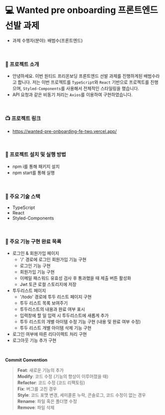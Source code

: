 # 💻 Wanted pre onboarding 프론트엔드 선발 과제

- 과제 수행자(분야): 배범수(프론트엔드)

<br />

### 📄 프로젝트 소개

- 안녕하세요. 이번 원티드 프리온보딩 프론트엔드 선발 과제를 진행하게된 배범수라고 합니다. 저는 이번 프로젝트를 `TypeScript`와 `React` 기반으로 프로젝트를 진행으며, `Styled-Components`를 사용해서 전체적인 스타일링을 했습니다.
- API 요청과 같은 비동기 처리는 `Axios`를 이용하여 구현하였습니다.

<br />

### 📺 프로젝트 링크

- https://wanted-pre-onboarding-fe-two.vercel.app/

<br />

### 📄 프로젝트 설치 및 실행 방법

- npm i를 통해 패키지 설치
- npm start를 통해 실행

<br />

### 📄 주요 기술 스택

- TypeScript
- React
- Styled-Components

<br />

### 📄 주요 기능 구현 완료 목록

- 로그인 & 회원가입 페이지
  - '/' 경로에 로그인 회원가입 기능 구현
  - 로그인 기능 구현
  - 회원가입 기능 구현
  - 이메일 패스워드 유효성 검사 후 통과했을 때 제출 버튼 활성화
  - Jwt 토큰 로컬 스토리지에 저장
- 투두리스트 페이지
  - '/todo' 경로에 투두 리스트 페이지 구현
  - 투두 리스트 목록 보여주기
  - 투두리스트의 내용과 완료 여부 표시
  - 입력창에 할 일 입력 시 투두리스트에 새롭게 추가
  - 투두 리스트의 개별 아이템 수정 기능 구현 (내용 및 완료 여부 수정)
  - 투두 리스트 개별 아이템 삭제 기능 구현
- 로그인 여부에 따른 리다이렉트 처리 구현
- 로그아웃 기능 추가 구현

<br />

**Commit Convention**

> **Feat**: 새로운 기능의 추가 <br />
> **Modify**: 코드 수정 (기능의 향상이 이루어졌을 때) <br />
> **Refactor**: 코드 수정 (코드 리팩토링) <br />
> **Fix**: 버그를 고친 경우 <br />
> **Style**: 코드 포맷 변경, 세미콜론 누락, 콘솔로그, 코드 수정이 없는 경우 <br />
> **Rename**: 파일 혹은 폴더명 수정 <br />
> **Remove**: 파일 삭제
